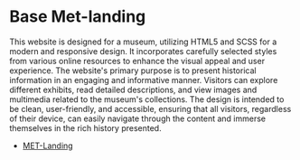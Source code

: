 # Base Met-landing 
This website is designed for a museum, utilizing HTML5 and SCSS for a modern and responsive design. 
It incorporates carefully selected styles from various online resources to enhance the visual appeal and user experience. 
The website's primary purpose is to present historical information in an engaging and informative manner. 
Visitors can explore different exhibits, read detailed descriptions, and view images and multimedia related to the museum's collections. 
The design is intended to be clean, user-friendly, and accessible, ensuring that all visitors, regardless of their device, can easily navigate through the content and immerse themselves in the rich history presented.
 - [MET-Landing]( https://vovan4ik1.github.io/Met-Landing/)
